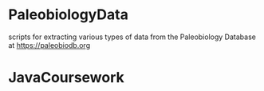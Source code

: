 # PaleobiologyData
scripts for extracting various types of data from the Paleobiology Database at https://paleobiodb.org
# JavaCoursework

